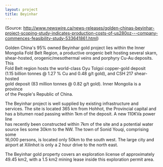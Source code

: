 ```yaml
---
layout: project
title: Beyinhar
---
```


(Source:
http://www.newswire.ca/news-releases/golden-chinas-beyinhar-project-scoping-study-indicates-production-costs-of-us280oz---company-commences-feasibility-study-533641861.html)

Golden China's 95% owned Beyinhar gold project lies within the Inner\
Mongolia Fold Belt Region, a productive orogenic belt hosting several
skarn,\
shear-hosted, orogenic/mesothermal veins and porphyry Cu-Au deposits.
This\
Fold Belt region hosts the world-class Oyu Tolgoi copper-gold deposit\
(1.15 billion tonnes @ 1.27 % Cu and 0.48 g/t gold), and CSH 217
shear-hosted\
gold deposit (83 million tonnes @ 0.82 g/t gold). Inner Mongolia is a
province\
of the People's Republic of China.

The Beyinhar project is well supplied by existing infrastructure and\
services. The site is located 365 km from Hohhot, the Provincial capital
and\
has a bitumen road passing within 1km of the deposit. A new 110KVa power
line\
has recently been constructed within 7km of the site and a potential
water\
source lies some 30km to the NW. The town of Sonid Youqi, comprising
some\
16,000 persons, is located only 50km to the south west. The large city
and\
airport at Xilinhot is only a 2 hour drive to the north east.

The Beyinhar gold property covers an exploration license of
approximately\
49.45 km2, with a 1.5 km2 mining lease inside this exploration permit
area.
